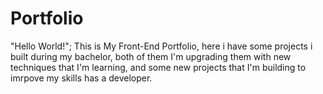 # Portfolio
"Hello World!"; This is My Front-End Portfolio, here i have some projects i built during my bachelor, both of them I'm upgrading them with new techniques that I'm learning, and some new projects that I'm building to imrpove my skills has a developer.
